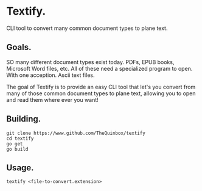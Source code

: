 # Textify.

CLI tool to convert many common document types to plane text.

## Goals.

SO many different document types exist today. PDFs, EPUB books, Microsoft Word files, etc. All of these need a specialized program to open. With one acception. Ascii text files. 

The goal of Textify is to provide an easy CLI tool that let's you convert from many of those common document types to plane text, allowing you to open and read them where ever you want!

## Building.

```batch
git clone https://www.github.com/TheQuinbox/textify
cd textify
go get
go build
```

## Usage.

```batch
textify <file-to-convert.extension>
```
